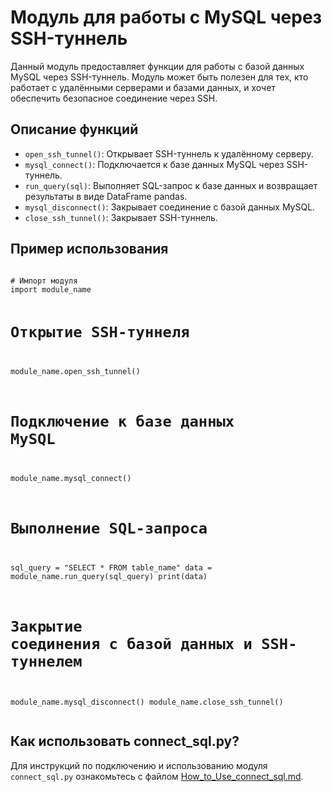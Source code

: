 <h1>Модуль для работы с MySQL через SSH-туннель</h1>
<p>Данный модуль предоставляет функции для работы с базой данных MySQL через SSH-туннель. Модуль может быть полезен для тех, кто работает с удалёнными серверами и базами данных, и хочет обеспечить безопасное соединение через SSH.</p>

<h2>Описание функций</h2>
<ul>
  <li><code>open_ssh_tunnel()</code>: Открывает SSH-туннель к удалённому серверу.</li>
  <li><code>mysql_connect()</code>: Подключается к базе данных MySQL через SSH-туннель.</li>
  <li><code>run_query(sql)</code>: Выполняет SQL-запрос к базе данных и возвращает результаты в виде DataFrame pandas.</li>
  <li><code>mysql_disconnect()</code>: Закрывает соединение с базой данных MySQL.</li>
  <li><code>close_ssh_tunnel()</code>: Закрывает SSH-туннель.</li>
</ul>

<h2>Пример использования</h2>
<pre><code>
# Импорт модуля
import module_name

# Открытие SSH-туннеля
module_name.open_ssh_tunnel()

# Подключение к базе данных MySQL
module_name.mysql_connect()

# Выполнение SQL-запроса
sql_query = "SELECT * FROM table_name"
data = module_name.run_query(sql_query)
print(data)

# Закрытие соединения с базой данных и SSH-туннелем
module_name.mysql_disconnect()
module_name.close_ssh_tunnel()
</code></pre>


<h2>Как использовать connect_sql.py?</h2>
  <p>
    Для инструкций по подключению и использованию модуля <code>connect_sql.py</code> ознакомьтесь с файлом 
    <a href="How_to_Use_connect_sql.py.md">How_to_Use_connect_sql.md</a>.
  </p>

